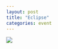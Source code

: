 ```yaml
---
layout: post
title: "Eclipse"
categories: event
---
```

![](https://pics.livejournal.com/quillcraft/pic/0014fqz8)
